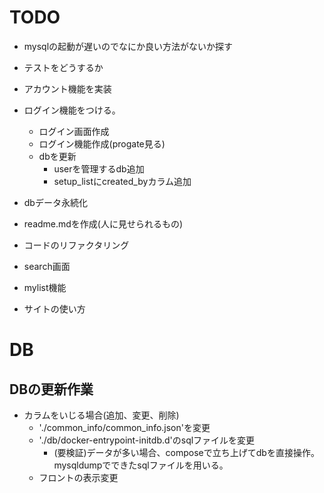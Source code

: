 # TODO
- mysqlの起動が遅いのでなにか良い方法がないか探す
- テストをどうするか
- アカウント機能を実装

- ログイン機能をつける。
  - ログイン画面作成
  - ログイン機能作成(progate見る)
  - dbを更新
    - userを管理するdb追加
    - setup_listにcreated_byカラム追加

- dbデータ永続化

- readme.mdを作成(人に見せられるもの)
- コードのリファクタリング
- search画面
- mylist機能
- サイトの使い方


# DB
## DBの更新作業
- カラムをいじる場合(追加、変更、削除)
  - './common_info/common_info.json'を変更
  - './db/docker-entrypoint-initdb.d'のsqlファイルを変更
    - (要検証)データが多い場合、composeで立ち上げてdbを直接操作。mysqldumpでできたsqlファイルを用いる。
  - フロントの表示変更